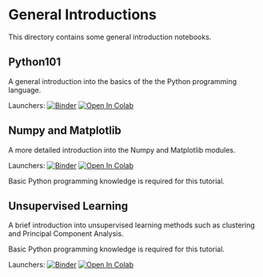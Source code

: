 # General Introductions

This directory contains some general introduction notebooks.


## Python101

A general introduction into the basics of the the Python programming language.

Launchers: [![Binder](https://mybinder.org/badge_logo.svg)](https://mybinder.org/v2/gh/Hochschule-fuer-Technik-Stuttgart/teaching-mommert/main?labpath=general%2Fpython101%2Fpython101.ipynb)  [![Open In Colab](https://colab.research.google.com/assets/colab-badge.svg)](https://githubtocolab.com/Hochschule-fuer-Technik-Stuttgart/teaching-mommert/blob/main/general/python101/python101.ipynb)


## Numpy and Matplotlib

A more detailed introduction into the Numpy and Matplotlib modules.

Launchers: [![Binder](https://mybinder.org/badge_logo.svg)](https://mybinder.org/v2/gh/Hochschule-fuer-Technik-Stuttgart/teaching-mommert/main?labpath=general%2Fnumpy_matplotlib%2Fnumpy_matplotlib.ipynb)  [![Open In Colab](https://colab.research.google.com/assets/colab-badge.svg)](https://githubtocolab.com/Hochschule-fuer-Technik-Stuttgart/teaching-mommert/blob/main/general/numpy_matplotlib/numpy_matplotlib.ipynb) 

Basic Python programming knowledge is required for this tutorial.

## Unsupervised Learning

A brief introduction into unsupervised learning methods such as clustering and Principal Component Analysis.

Basic Python programming knowledge is required for this tutorial.

Launchers: [![Binder](https://mybinder.org/badge_logo.svg)](https://mybinder.org/v2/gh/hft-teaching/main?labpath=general%2Funsupervised_learning%2Funsupervised_learning.ipynb)  [![Open In Colab](https://colab.research.google.com/assets/colab-badge.svg)](https://githubtocolab.com/hft-teaching/blob/main/general/unsupervised_learning/unsupervised_learning.ipynb)
